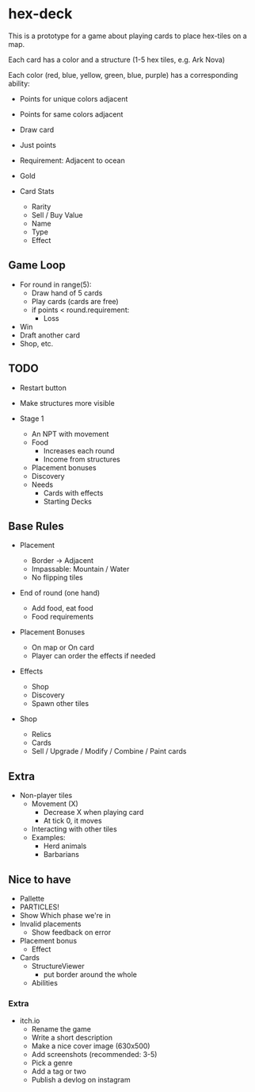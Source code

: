 # hex-deck

This is a prototype for a game about playing cards to place hex-tiles on a map.

Each card has a color and a structure (1-5 hex tiles, e.g. Ark Nova)

Each color (red, blue, yellow, green, blue, purple) has a corresponding ability:

- Points for unique colors adjacent
- Points for same colors adjacent
- Draw card
- Just points
- Requirement: Adjacent to ocean
- Gold

- Card Stats
  - Rarity
  - Sell / Buy Value
  - Name
  - Type
  - Effect

## Game Loop

- For round in range(5):
  - Draw hand of 5 cards
  - Play cards (cards are free)
  - if points < round.requirement:
    - Loss
- Win
- Draft another card
- Shop, etc.

## TODO

- Restart button

- Make structures more visible

- Stage 1
  - An NPT with movement
  - Food
    - Increases each round
    - Income from structures
  - Placement bonuses
  - Discovery
  - Needs
    - Cards with effects
    - Starting Decks

## Base Rules

- Placement
  - Border -> Adjacent
  - Impassable: Mountain / Water
  - No flipping tiles

- End of round (one hand)
  - Add food, eat food
  - Food requirements

- Placement Bonuses
  - On map or On card
  - Player can order the effects if needed

- Effects
  - Shop
  - Discovery
  - Spawn other tiles

- Shop
  - Relics
  - Cards
  - Sell / Upgrade / Modify / Combine / Paint cards

## Extra

- Non-player tiles
  - Movement (X)
    - Decrease X when playing card
    - At tick 0, it moves
  - Interacting with other tiles
  - Examples:
    - Herd animals
    - Barbarians

## Nice to have

- Pallette
- PARTICLES!
- Show Which phase we're in
- Invalid placements
  - Show feedback on error
- Placement bonus
  - Effect
- Cards
  - StructureViewer
    - put border around the whole
  - Abilities

### Extra

- itch.io
  - Rename the game
  - Write a short description
  - Make a nice cover image (630x500)
  - Add screenshots (recommended: 3-5)
  - Pick a genre
  - Add a tag or two
  - Publish a devlog on instagram

